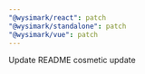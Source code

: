 ```yaml
---
"@wysimark/react": patch
"@wysimark/standalone": patch
"@wysimark/vue": patch
---
```


Update README cosmetic update
